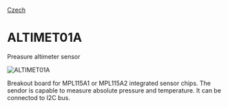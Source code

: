 
[Czech](./README.cs.md)
<!--- module --->
# ALTIMET01A
<!--- Emodule --->

<!--- subtitle --->Preasure altimeter sensor<!--- Esubtitle --->

![ALTIMET01A](DOC/SRC/img/ALTIMET01A_I2C_Top_big.jpg)

<!--- description --->Breakout board for MPL115A1 or MPL115A2 integrated sensor chips. The sendor is capable to measure absolute pressure and temperature. It can be connectod to I2C bus. <!--- Edescription --->
            